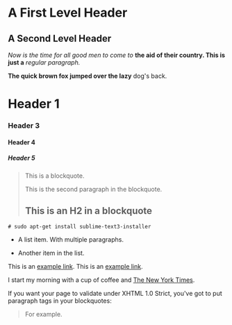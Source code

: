 A First Level Header
====================
A Second Level Header
---------------------

*Now is the time for all good men to come to*
**the aid of their country. This is just a**
_regular paragraph._

__The quick brown fox jumped over the lazy__
dog's back.
# Header 1
### Header 3
#### Header 4
##### Header 5

> This is a blockquote.
> 
> This is the second paragraph in the blockquote.
>
> ## This is an H2 in a blockquote

```
# sudo apt-get install sublime-text3-installer
```

* A list item.
      With multiple paragraphs.

* Another item in the list.

This is an [example link](http://example.com/ "With a Title").
This is an [example link](http://radxa.com/mw/images/4/47/Remmina_pw.png).

I start my morning with a cup of coffee and
[The New York Times][NY Times].

[ny times]: http://www.nytimes.com/

If you want your page to validate under XHTML 1.0 Strict,
you've got to put paragraph tags in your blockquotes:

<blockquote>
<p>For example.</p>
</blockquote>
